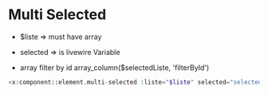 # Multi Selected


- $liste => must have array
- selected => is livewire Variable

- array filter by id array_column($selectedListe, 'filterById')


```php
<x:component::element.multi-selected :liste="$liste" selected="selected" />

```